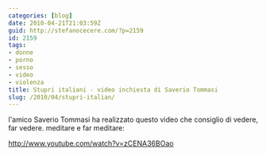 ```yaml
---
categories: [blog]
date: 2010-04-21T21:03:59Z
guid: http://stefanocecere.com/?p=2159
id: 2159
tags:
- donne
- porno
- sesso
- video
- violenza
title: Stupri italiani - video inchiesta di Saverio Tommasi
slug: /2010/04/stupri-italian/
---
```


l'amico Saverio Tommasi ha realizzato questo video che consiglio di vedere, far vedere. meditare e far meditare:

<http://www.youtube.com/watch?v=zCENA36BOao>